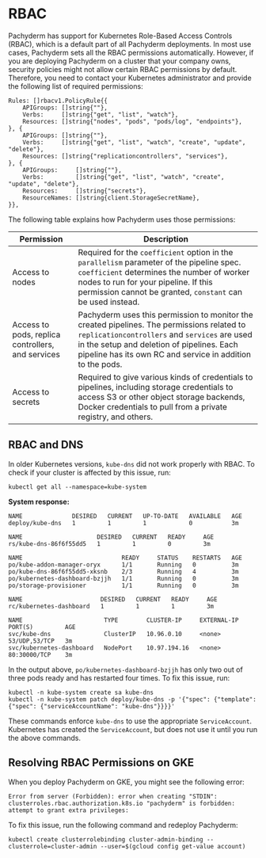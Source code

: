 # RBAC

Pachyderm has support for Kubernetes Role-Based Access
Controls (RBAC), which is a default part of all
Pachyderm deployments. In most use cases, Pachyderm
sets all the RBAC permissions automatically. However,
if you are deploying Pachyderm on a cluster that your
company owns, security policies might not allow certain
RBAC permissions by default. Therefore, you need to
contact your Kubernetes administrator and provide the
following list of required permissions:

```
Rules: []rbacv1.PolicyRule{{
	APIGroups: []string{""},
	Verbs:     []string{"get", "list", "watch"},
	Resources: []string{"nodes", "pods", "pods/log", "endpoints"},
}, {
	APIGroups: []string{""},
	Verbs:     []string{"get", "list", "watch", "create", "update", "delete"},
	Resources: []string{"replicationcontrollers", "services"},
}, {
	APIGroups:     []string{""},
	Verbs:         []string{"get", "list", "watch", "create", "update", "delete"},
	Resources:     []string{"secrets"},
	ResourceNames: []string{client.StorageSecretName},
}},
```

The following table explains how Pachyderm uses those permissions:

| Permission       | Description   |
| ---------------- | ------------- |
| Access to nodes    | Required for the `coefficient` option in the `parallelism` parameter of the pipeline spec. `coefficient` determines the number of worker nodes to run for your pipeline. If this permission cannot be granted, `constant` can be used instead. |
| Access to pods, replica controllers, and services | Pachyderm uses this permission to monitor the created pipelines. The permissions related to `replicationcontrollers` and `services` are used in the setup and deletion of pipelines. Each pipeline has its own RC and service in addition to the pods.
| Access to secrets | Required to give various kinds of credentials to pipelines, including storage credentials to access S3 or other object storage backends, Docker credentials to pull from a private registry, and others. |

## RBAC and DNS

In older Kubernetes versions, `kube-dns` did not work properly with RBAC.
To check if your cluster is affected by this issue, run:

```shell
kubectl get all --namespace=kube-system
```

**System response:**

```shell
NAME              DESIRED   CURRENT   UP-TO-DATE   AVAILABLE   AGE
deploy/kube-dns   1         1         1            0           3m

NAME                     DESIRED   CURRENT   READY     AGE
rs/kube-dns-86f6f55dd5   1         1         0         3m

NAME                            READY     STATUS    RESTARTS   AGE
po/kube-addon-manager-oryx      1/1       Running   0          3m
po/kube-dns-86f6f55dd5-xksnb    2/3       Running   4          3m
po/kubernetes-dashboard-bzjjh   1/1       Running   0          3m
po/storage-provisioner          1/1       Running   0          3m

NAME                      DESIRED   CURRENT   READY     AGE
rc/kubernetes-dashboard   1         1         1         3m

NAME                       TYPE        CLUSTER-IP     EXTERNAL-IP   PORT(S)         AGE
svc/kube-dns               ClusterIP   10.96.0.10     <none>        53/UDP,53/TCP   3m
svc/kubernetes-dashboard   NodePort    10.97.194.16   <none>        80:30000/TCP    3m
```

In the output above, `po/kubernetes-dashboard-bzjjh` has only
two out of three pods ready and has restarted four times.
To fix this issue, run:

```shell
kubectl -n kube-system create sa kube-dns
kubectl -n kube-system patch deploy/kube-dns -p '{"spec": {"template": {"spec": {"serviceAccountName": "kube-dns"}}}}'
```

These commands enforce `kube-dns` to use the appropriate
`ServiceAccount`. Kubernetes has created the `ServiceAccount`, but
does not use it until you run the above commands.

## Resolving RBAC Permissions on GKE

When you deploy Pachyderm on GKE, you might see the following error:

```shell
Error from server (Forbidden): error when creating "STDIN": clusterroles.rbac.authorization.k8s.io "pachyderm" is forbidden: attempt to grant extra privileges:
```

To fix this issue, run the following command and redeploy
Pachyderm:

```shell
kubectl create clusterrolebinding cluster-admin-binding --clusterrole=cluster-admin --user=$(gcloud config get-value account)
```

